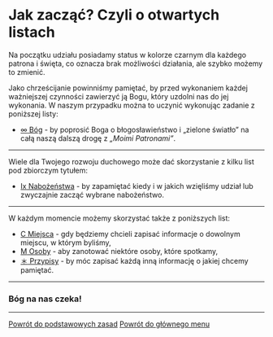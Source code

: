 # Jak zacząć? Czyli o otwartych listach
Na początku udziału posiadamy status w kolorze <span class="status status-black">czarnym</span> dla każdego patrona i święta, co oznacza brak możliwości działania, ale szybko możemy to zmienić.

Jako chrześcijanie powinniśmy pamiętać, by przed wykonaniem każdej ważniejszej czynności zawierzyć ją Bogu, który uzdolni nas do jej wykonania. W naszym przypadku można to uczynić wykonując zadanie z poniższej listy:
- [<span class="status status-list"><span class="status status-list">∞</span> Bóg</span>](bog.md) - by poprosić Boga o błogosławieństwo i „zielone światło” na całą naszą dalszą drogę z _„Moimi Patronami”_.

---
Wiele dla Twojego rozwoju duchowego może dać skorzystanie z kilku list pod zbiorczym tytułem:
- [<span class="status status-list"><span class="status status-list">Ix</span> Nabożeństwa](nabozenstwa.md) - by zapamiętać kiedy i w jakich wzięliśmy udział lub zwyczajnie zacząć wybrane nabożeństwo.

---
W każdym momencie możemy skorzystać także z poniższych list:
- [<span class="status status-list"><span class="status status-list">C</span> Miejsca](miejsca.md) - gdy będziemy chcieli zapisać informacje o dowolnym miejscu, w którym byliśmy,
- [<span class="status status-list"><span class="status status-list">M</span> Osoby](osoby.md) - aby zanotować niektóre osoby, które spotkamy,
- [<span class="status status-list"><span class="status status-list">＊</span> Przypisy](przypisy.md) - by móc zapisać każdą inną informację o jakiej chcemy pamiętać.

---
### <div class="colored centered">Bóg na nas czeka!</div>

---
[Powrót do podstawowych zasad](podstawowe_zasady.md)
[Powrót do głównego menu](index.md)
